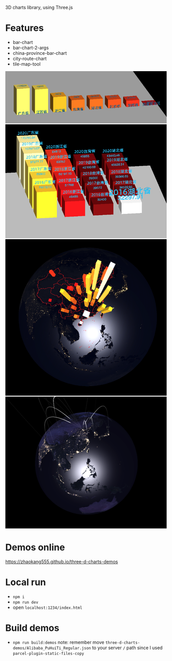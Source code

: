 3D charts library, using Three.js

# Features

- bar-chart
- bar-chart-2-args
- china-province-bar-chart
- city-route-chart
- tile-map-tool

![bar-chart](./readme-pic/bar-chart.png)
![bar-chart-2-args](./readme-pic/bar-chart-2-args.png)
![china-province-bar-chart](./readme-pic/china-province-bar-chart.png)
![city-route-chart](./readme-pic/city-route-chart.png)

# Demos online

https://zhaokang555.github.io/three-d-charts-demos

# Local run

- `npm i`
- `npm run dev`
- open `localhost:1234/index.html`

# Build demos
- `npm run build:demos`
note: remember move `three-d-charts-demos/Alibaba_PuHuiTi_Regular.json` to your server `/` path since I used `parcel-plugin-static-files-copy`
